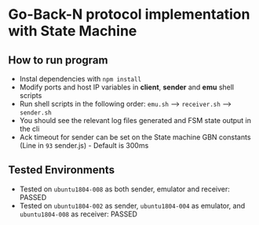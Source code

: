 # Go-Back-N protocol implementation with State Machine

## How to run program
- Instal dependencies with `npm install`
- Modify ports and host IP variables in **client**, **sender** and **emu** shell scripts
- Run shell scripts in the following order: `emu.sh` --> `receiver.sh` --> `sender.sh`
- You should see the relevant log files generated and FSM state output in the cli
- Ack timeout for sender can be set on the State machine GBN constants (Line in `93` sender.js) - Default is 300ms

## Tested Environments
-  Tested on `ubuntu1804-008` as both sender, emulator and receiver: PASSED
-  Tested on `ubuntu1804-002` as sender, `ubuntu1804-004` as emulator, and `ubuntu1804-008` as receiver: PASSED
